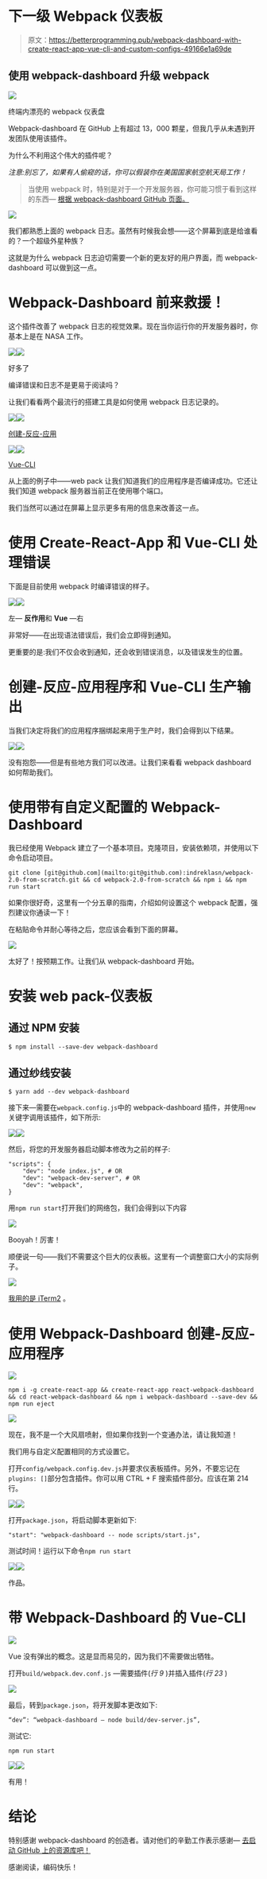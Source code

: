 # 下一级 Webpack 仪表板

> 原文：<https://betterprogramming.pub/webpack-dashboard-with-create-react-app-vue-cli-and-custom-configs-49166e1a69de>

## 使用 webpack-dashboard 升级 webpack

![](img/5e0a9a4d937e1636bbff6e443dead80a.png)

终端内漂亮的 webpack 仪表盘

Webpack-dashboard 在 GitHub 上有超过 13，000 颗星，但我几乎从未遇到开发团队使用该插件。

为什么不利用这个伟大的插件呢？

*注意:别忘了，如果有人偷窥的话，你可以假装你在美国国家航空航天局工作！*

> 当使用 webpack 时，特别是对于一个开发服务器，你可能习惯于看到这样的东西— [根据 webpack-dashboard GitHub 页面。](https://github.com/FormidableLabs/webpack-dashboard)

![](img/43c1259e2f520b1d72c54e212861d83c.png)

我们都熟悉上面的 webpack 日志。虽然有时候我会想——这个屏幕到底是给谁看的？一个超级外星种族？

这就是为什么 webpack 日志迫切需要一个新的更友好的用户界面，而 webpack-dashboard 可以做到这一点。

# **Webpack-Dashboard** 前来救援！

这个插件改善了 webpack 日志的视觉效果。现在当你运行你的开发服务器时，你基本上是在 NASA 工作。

![](img/9a4fcafe235a0edd9b0db224e15c0760.png)![](img/ed7f1a072daf5bd8337faffa9386bf2b.png)

好多了

编译错误和日志不是更易于阅读吗？

让我们看看两个最流行的搭建工具是如何使用 webpack 日志记录的。

![](img/43788ccf1a60aa956a9b789e6fdf8768.png)![](img/2c3fecb4262e5cb0c483ed3eac54175c.png)

[创建-反应-应用](https://github.com/facebook/create-react-app)

![](img/0dc1edb6dd82a3511b00c0feae68f388.png)![](img/7f31855136f7728a1c26b2acbb30b0f5.png)

[Vue-CLI](https://cli.vuejs.org/)

从上面的例子中——web pack 让我们知道我们的应用程序是否编译成功。它还让我们知道 webpack 服务器当前正在使用哪个端口。

我们当然可以通过在屏幕上显示更多有用的信息来改善这一点。

# 使用 Create-React-App 和 Vue-CLI 处理错误

下面是目前使用 webpack 时编译错误的样子。

![](img/3d7ba8ae71349019db36e162fca52262.png)![](img/32883153eba3b1b3664598a57f2f14d9.png)

左— **反作用**和 **Vue** —右

非常好——在出现语法错误后，我们会立即得到通知。

更重要的是:我们不仅会收到通知，还会收到错误消息，以及错误发生的位置。

# 创建-反应-应用程序和 Vue-CLI 生产输出

当我们决定将我们的应用程序捆绑起来用于生产时，我们会得到以下结果。

![](img/11365ddd6a38c694932e94ab828f8fc6.png)![](img/3d1ebe3958fd93caa858d1694892833d.png)

没有抱怨——但是有些地方我们可以改进。让我们来看看 webpack dashboard 如何帮助我们。

# 使用带有自定义配置的 Webpack-Dashboard

我已经使用 Webpack 建立了一个基本项目。克隆项目，安装依赖项，并使用以下命令启动项目。

```
git clone [git@github.com](mailto:git@github.com):indreklasn/webpack-2.0-from-scratch.git && cd webpack-2.0-from-scratch && npm i && npm run start
```

如果你很好奇，这里有一个分五章的指南，介绍如何设置这个 webpack 配置，强烈建议你通读一下！

在粘贴命令并耐心等待之后，您应该会看到下面的屏幕。

![](img/d96563cdf7184cd7bb05efeffb449632.png)

太好了！按预期工作。让我们从 webpack-dashboard 开始。

# 安装 web pack-仪表板

## 通过 NPM 安装

```
$ npm install --save-dev webpack-dashboard
```

## 通过纱线安装

```
$ yarn add --dev webpack-dashboard
```

接下来—需要在`webpack.config.js`中的 webpack-dashboard 插件，并使用`new`关键字调用该插件，如下所示:

![](img/c76627bf2a67a58fa6aeef081965600c.png)![](img/91ec4027a7a49cfb668247c29efc5061.png)

然后，将您的开发服务器启动脚本修改为之前的样子:

```
"scripts": {
    "dev": "node index.js", # OR
    "dev": "webpack-dev-server", # OR
    "dev": "webpack",
}
```

用`npm run start`打开我们的网络包，我们会得到以下内容

![](img/7db7dc2a390a7546f687fcd6223122e7.png)

Booyah！厉害！

顺便说一句——我们不需要这个巨大的仪表板。这里有一个调整窗口大小的实际例子。

![](img/8c75fe4ed4dad2166d49d74c7fc1f335.png)

[我用的是 iTerm2](https://www.iterm2.com/) 。

# 使用 Webpack-Dashboard 创建-反应-应用程序

![](img/1a222ecff21e7611bb92a440a2126bfe.png)

```
npm i -g create-react-app && create-react-app react-webpack-dashboard && cd react-webpack-dashboard && npm i webpack-dashboard --save-dev && npm run eject
```

![](img/8a8bba69f3c466cd605093601bf4b38e.png)

现在，我不是一个大风扇喷射，但如果你找到一个变通办法，请让我知道！

我们用与自定义配置相同的方式设置它。

打开`config/webpack.config.dev.js`并要求仪表板插件。另外，不要忘记在`plugins: []`部分包含插件。你可以用 CTRL + F 搜索插件部分。应该在第 214 行。

![](img/d3a885bb6cf349aa61e771d6da2507f9.png)![](img/3fe49ee97f46c978ab95ce6180da0d0c.png)

打开`package.json`，将启动脚本更新如下:

```
"start": "webpack-dashboard -- node scripts/start.js",
```

测试时间！运行以下命令`npm run start`

![](img/e07f16b1a67586fdd46023e82c3c23ec.png)![](img/0ab096cdcad7a9ae0be4ed67a288ec07.png)

作品。

# 带 Webpack-Dashboard 的 Vue-CLI

![](img/c94431d6b27e0cbf5391d07388cbe3c4.png)

Vue 没有弹出的概念。这是显而易见的，因为我们不需要做出牺牲。

打开`build/webpack.dev.conf.js` —需要插件(*行 9* )并插入插件(*行 23* )

![](img/e88875f6dfd9f96caab7ce0d77fbda72.png)

最后，转到`package.json`，将开发脚本更改如下:

```
“dev”: “webpack-dashboard — node build/dev-server.js”,
```

测试它:

`npm run start`

![](img/28146d09bf70253d88953a8d59ee2d73.png)![](img/55acaa018729ba2cf2784d4bfa24637b.png)

有用！

# 结论

特别感谢 webpack-dashboard 的创造者。请对他们的辛勤工作表示感谢— [去启动 GitHub 上的资源库吧！](https://github.com/FormidableLabs/webpack-dashboard)

感谢阅读，编码快乐！